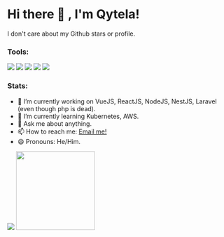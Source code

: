 # Hi there 👋 , I'm Qytela!
I don't care about my Github stars or profile.

### Tools:
<p>
    <img src="https://img.shields.io/badge/OS-Windows-blue?&logo=windows" />
    <img src="https://img.shields.io/badge/Text%20Editor-Visual%20Studio%20Code-blue?&logo=visual%20studio%20code&logoColor=blue" />
    <img src="https://img.shields.io/badge/Container-Docker-blue?&logo=docker" />
    <img src="https://img.shields.io/badge/Server-Nginx-green?&logo=nginx" />
    <img src="https://img.shields.io/badge/Server-Apache-green?&logo=apache" />
</p>

### Stats:
- 🔭 I’m currently working on VueJS, ReactJS, NodeJS, NestJS, Laravel (even though php is dead). </br>
- 🌱 I’m currently learning Kubernetes, AWS. </br>
- 💬 Ask me about anything.</br>
- 📫 How to reach me: <a href="mailto:julfanshahidayah@gmail.com">Email me!</a>  </br>
- 😄 Pronouns: He/Him. </br>

<p>
    <img src="https://github-readme-stats.vercel.app/api?username=qytela&hide=contribs,prs&show_icons=true&hide_border=true&title_color=000" />
    <img src="https://github-readme-stats.vercel.app/api/top-langs/?username=qytela&layout=compact" height=180 />
</p>

